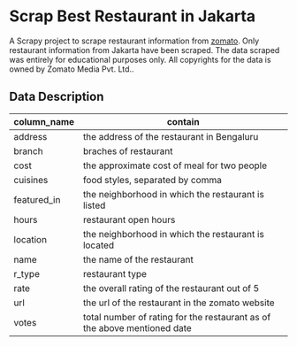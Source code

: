 # Scrap Best Restaurant in Jakarta

A Scrapy project to scrape restaurant information from [zomato](https://www.zomato.com/jakarta/best-restaurants). Only restaurant information from Jakarta have been scraped. The data scraped was entirely for educational purposes only. All copyrights for the data is owned by Zomato Media Pvt. Ltd..

## Data Description

**column_name** | **contain** 
-------------|------------------
address      | the address of the restaurant in Bengaluru
branch       | braches of restaurant
cost         | the approximate cost of meal for two people
cuisines     | food styles, separated by comma
featured_in  | the neighborhood in which the restaurant is listed
hours        | restaurant open hours
location     | the neighborhood in which the restaurant is located
name         | the name of the restaurant
r_type    | restaurant type
rate         | the overall rating of the restaurant out of 5
url          | the url of the restaurant in the zomato website
votes        | total number of rating for the restaurant as of the above mentioned date


<!--
online_order | whether online ordering is available in the restaurant or not
book_table   | table book option available or not
phone        | the phone number of the restaurant
dish_liked   | dishes people liked in the restaurant
reviews_list | list of tuples containing reviews for the restaurant, each tuple
menu_item    | list of menus available in the restaurant
>
